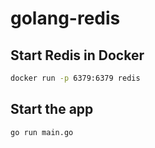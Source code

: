 # golang-redis

## Start Redis in Docker
```bash
docker run -p 6379:6379 redis
```

## Start the app
```bash
go run main.go
```
